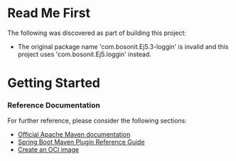# Read Me First
The following was discovered as part of building this project:

* The original package name 'com.bosonit.Ej5.3-loggin' is invalid and this project uses 'com.bosonit.Ej5.loggin' instead.

# Getting Started

### Reference Documentation
For further reference, please consider the following sections:

* [Official Apache Maven documentation](https://maven.apache.org/guides/index.html)
* [Spring Boot Maven Plugin Reference Guide](https://docs.spring.io/spring-boot/docs/2.7.3/maven-plugin/reference/html/)
* [Create an OCI image](https://docs.spring.io/spring-boot/docs/2.7.3/maven-plugin/reference/html/#build-image)

